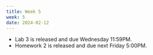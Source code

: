 ```yaml
---
title: Week 5
week: 5
date: 2024-02-12
---
```


- Lab 3 is released and due Wednesday 11:59PM.
- Homework 2 is released and due next Friday 5:00PM.